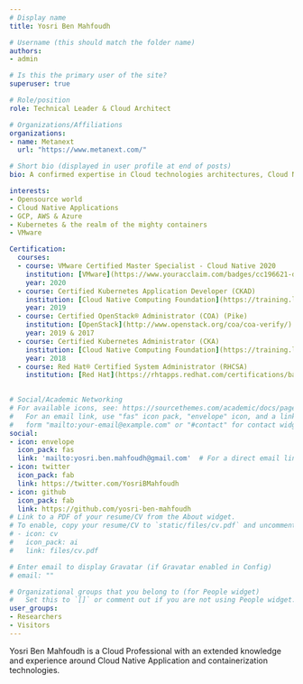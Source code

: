 ```yaml
---
# Display name
title: Yosri Ben Mahfoudh

# Username (this should match the folder name)
authors:
- admin

# Is this the primary user of the site?
superuser: true

# Role/position
role: Technical Leader & Cloud Architect

# Organizations/Affiliations
organizations:
- name: Metanext
  url: "https://www.metanext.com/"

# Short bio (displayed in user profile at end of posts)
bio: A confirmed expertise in Cloud technologies architectures, Cloud Native applications & Kubernetes

interests:
- Opensource world
- Cloud Native Applications
- GCP, AWS & Azure 
- Kubernetes & the realm of the mighty containers
- VMware

Certification:
  courses:
  - course: VMware Certified Master Specialist - Cloud Native 2020
    institution: [VMware](https://www.youracclaim.com/badges/cc196621-d7a2-47f8-9a0d-4aa72e9a9338)
    year: 2020
  - course: Certified Kubernetes Application Developer (CKAD)
    institution: [Cloud Native Computing Foundation](https://training.linuxfoundation.org/certification/verify/)
    year: 2019
  - course: Certified OpenStack® Administrator (COA) (Pike)
    institution: [OpenStack](http://www.openstack.org/coa/coa-verify/)
    year: 2019 & 2017   
  - course: Certified Kubernetes Administrator (CKA)
    institution: [Cloud Native Computing Foundation](https://training.linuxfoundation.org/certification/verify-certifications)
    year: 2018
  - course: Red Hat® Certified System Administrator (RHCSA)
    institution: [Red Hat](https://rhtapps.redhat.com/certifications/badge/verify/MLUNITNFGA6N53D2DI75JC5AXMAEQU3CUPSQX2KSDXT6RW46LQ3T7ULZ55KZZ56SKO7EQ3ETTLYZQ4U5NQYTCNA62RUWOCM34WWBUYQ=)
  

# Social/Academic Networking
# For available icons, see: https://sourcethemes.com/academic/docs/page-builder/#icons
#   For an email link, use "fas" icon pack, "envelope" icon, and a link in the
#   form "mailto:your-email@example.com" or "#contact" for contact widget.
social:
- icon: envelope
  icon_pack: fas
  link: 'mailto:yosri.ben.mahfoudh@gmail.com'  # For a direct email link, use "mailto:test@example.org".
- icon: twitter
  icon_pack: fab
  link: https://twitter.com/YosriBMahfoudh
- icon: github
  icon_pack: fab
  link: https://github.com/yosri-ben-mahfoudh
# Link to a PDF of your resume/CV from the About widget.
# To enable, copy your resume/CV to `static/files/cv.pdf` and uncomment the lines below.
# - icon: cv
#   icon_pack: ai
#   link: files/cv.pdf

# Enter email to display Gravatar (if Gravatar enabled in Config)
# email: ""

# Organizational groups that you belong to (for People widget)
#   Set this to `[]` or comment out if you are not using People widget.
user_groups:
- Researchers
- Visitors
---
```


Yosri Ben Mahfoudh is a Cloud Professional with an extended knowledge and experience around Cloud Native Application and containerization technologies.  
